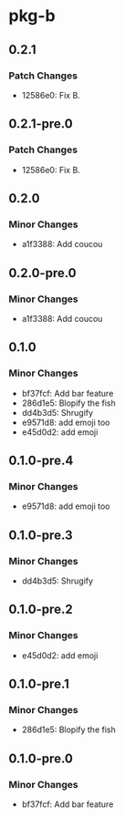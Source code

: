 # pkg-b

## 0.2.1

### Patch Changes

- 12586e0: Fix B.

## 0.2.1-pre.0

### Patch Changes

- 12586e0: Fix B.

## 0.2.0

### Minor Changes

- a1f3388: Add coucou

## 0.2.0-pre.0

### Minor Changes

- a1f3388: Add coucou

## 0.1.0

### Minor Changes

- bf37fcf: Add bar feature
- 286d1e5: Blopify the fish
- dd4b3d5: Shrugify
- e9571d8: add emoji too
- e45d0d2: add emoji

## 0.1.0-pre.4

### Minor Changes

- e9571d8: add emoji too

## 0.1.0-pre.3

### Minor Changes

- dd4b3d5: Shrugify

## 0.1.0-pre.2

### Minor Changes

- e45d0d2: add emoji

## 0.1.0-pre.1

### Minor Changes

- 286d1e5: Blopify the fish

## 0.1.0-pre.0

### Minor Changes

- bf37fcf: Add bar feature
